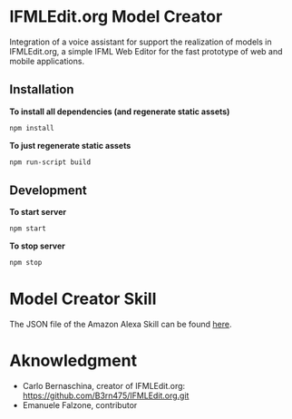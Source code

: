 # IFMLEdit.org Model Creator
Integration of a voice assistant for support the realization of models in IFMLEdit.org, a simple IFML Web Editor for the fast prototype of web and mobile applications.

## Installation

__To install all dependencies (and regenerate static assets)__
```bash
npm install
```

__To just regenerate static assets__
```bash
npm run-script build
```

## Development

__To start server__
```bash
npm start
```

__To stop server__
```bash
npm stop
```

# Model Creator Skill
The JSON file of the Amazon Alexa Skill can be found [here](https://github.com/dm-polimi-master-thesis/IFMLEdit.org-Model-Creator/blob/master/client/patterns/voice-assistant/alexa-skill-server.json).

# Aknowledgment
- Carlo Bernaschina, creator of IFMLEdit.org: https://github.com/B3rn475/IFMLEdit.org.git
- Emanuele Falzone, contributor
